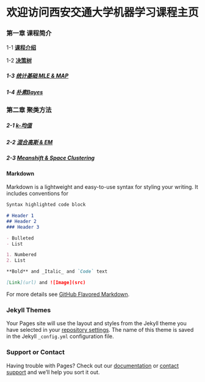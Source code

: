 # 欢迎访问西安交通大学机器学习课程主页
### 第一章 课程简介 
1-1  **[课程介绍](/chapter01)**

1-2  **[决策树](/chapter01)**
##### 1-3  **[统计基础 MLE & MAP](/chapter01)** 
##### 1-4  **[朴素Bayes](/chapter01)**

### 第二章 聚类方法
##### 2-1  **[k-均值](/chapter01)**
##### 2-2  **[混合高斯 & EM](/chapter01)**
##### 2-3  **[Meanshift & Space Clustering](/chapter01)**
#### Markdown

Markdown is a lightweight and easy-to-use syntax for styling your writing. It includes conventions for

```markdown
Syntax highlighted code block

# Header 1
## Header 2
### Header 3

- Bulleted
- List

1. Numbered
2. List

**Bold** and _Italic_ and `Code` text

[Link](url) and ![Image](src)
```

For more details see [GitHub Flavored Markdown](https://guides.github.com/features/mastering-markdown/).

### Jekyll Themes

Your Pages site will use the layout and styles from the Jekyll theme you have selected in your [repository settings](https://github.com/xjtu-ML/xjtu-ML.github.io/settings). The name of this theme is saved in the Jekyll `_config.yml` configuration file.

### Support or Contact

Having trouble with Pages? Check out our [documentation](https://help.github.com/categories/github-pages-basics/) or [contact support](https://github.com/contact) and we’ll help you sort it out.

